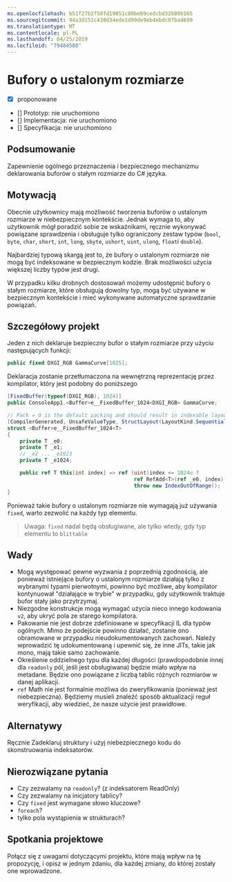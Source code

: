 ```yaml
---
ms.openlocfilehash: b51f27b2f58fd19851c80beb9cedcbd32b80b165
ms.sourcegitcommit: 94a3d151c438d34ede1d99de9eb4ebdc07ba4699
ms.translationtype: MT
ms.contentlocale: pl-PL
ms.lasthandoff: 04/25/2019
ms.locfileid: "79484588"
---
```

# <a name="fixed-sized-buffers"></a>Bufory o ustalonym rozmiarze

* [x] proponowane
* [] Prototyp: nie uruchomiono
* [] Implementacja: nie uruchomiono
* [] Specyfikacja: nie uruchomiono

## <a name="summary"></a>Podsumowanie
[summary]: #summary

Zapewnienie ogólnego przeznaczenia i bezpiecznego mechanizmu deklarowania buforów o stałym rozmiarze do C# języka.

## <a name="motivation"></a>Motywacją
[motivation]: #motivation

Obecnie użytkownicy mają możliwość tworzenia buforów o ustalonym rozmiarze w niebezpiecznym kontekście. Jednak wymaga to, aby użytkownik mógł poradzić sobie ze wskaźnikami, ręcznie wykonywać powiązane sprawdzenia i obsługuje tylko ograniczony zestaw typów (`bool`, `byte`, `char`, `short`, `int`, `long`, `sbyte`, `ushort`, `uint`, `ulong`, `float`i `double`).

Najbardziej typową skargą jest to, że bufory o ustalonym rozmiarze nie mogą być indeksowane w bezpiecznym kodzie. Brak możliwości użycia większej liczby typów jest drugi.

W przypadku kilku drobnych dostosowań możemy udostępnić bufory o stałym rozmiarze, które obsługują dowolny typ, mogą być używane w bezpiecznym kontekście i mieć wykonywane automatyczne sprawdzanie powiązań.

## <a name="detailed-design"></a>Szczegółowy projekt
[design]: #detailed-design

Jeden z nich deklaruje bezpieczny bufor o stałym rozmiarze przy użyciu następujących funkcji:

```csharp
public fixed DXGI_RGB GammaCurve[1025];
```

Deklaracja zostanie przetłumaczona na wewnętrzną reprezentację przez kompilator, który jest podobny do poniższego

```csharp
[FixedBuffer(typeof(DXGI_RGB), 1024)]
public ConsoleApp1.<Buffer>e__FixedBuffer_1024<DXGI_RGB> GammaCurve;

// Pack = 0 is the default packing and should result in indexable layout.
[CompilerGenerated, UnsafeValueType, StructLayout(LayoutKind.Sequential, Pack = 0)]
struct <Buffer>e__FixedBuffer_1024<T>
{
    private T _e0;
    private T _e1;
    // _e2 ... _e1023
    private T _e1024;

    public ref T this[int index] => ref (uint)index <= 1024u ?
                                         ref RefAdd<T>(ref _e0, index):
                                         throw new IndexOutOfRange();
}
```

Ponieważ takie bufory o ustalonym rozmiarze nie wymagają już używania `fixed`, warto zezwolić na każdy typ elementu.  

> Uwaga: `fixed` nadal będą obsługiwane, ale tylko wtedy, gdy typ elementu to `blittable`

## <a name="drawbacks"></a>Wady
[drawbacks]: #drawbacks

* Mogą występować pewne wyzwania z poprzednią zgodnością, ale ponieważ istniejące bufory o ustalonym rozmiarze działają tylko z wybranymi typami pierwotnymi, powinno być możliwe, aby kompilator kontynuował "działające w trybie" w przypadku, gdy użytkownik traktuje bufor stały jako przytrzymaj.
* Niezgodne konstrukcje mogą wymagać użycia nieco innego kodowania `v2`, aby ukryć pola ze starego kompilatora.
* Pakowanie nie jest dobrze zdefiniowane w specyfikacji IL dla typów ogólnych. Mimo że podejście powinno działać, zostanie ono obramowane w przypadku nieudokumentowanych zachowań. Należy wprowadzić tę udokumentowaną i upewnić się, że inne JITs, takie jak mono, mają takie samo zachowanie.
* Określenie oddzielnego typu dla każdej długości (prawdopodobnie innej dla `readonly` pól, jeśli jest obsługiwana) będzie miało wpływ na metadane. Będzie ono powiązane z liczbą tablic różnych rozmiarów w danej aplikacji.
* `ref` Math nie jest formalnie możliwa do zweryfikowania (ponieważ jest niebezpieczna). Będziemy musieli znaleźć sposób aktualizacji reguł weryfikacji, aby wiedzieć, że nasze użycie jest prawidłowe.

## <a name="alternatives"></a>Alternatywy
[alternatives]: #alternatives

Ręcznie Zadeklaruj struktury i użyj niebezpiecznego kodu do skonstruowania indeksatorów.

## <a name="unresolved-questions"></a>Nierozwiązane pytania
[unresolved]: #unresolved-questions

- Czy zezwalamy na `readonly`?  (z indeksatorem ReadOnly)
- Czy zezwalamy na inicjatory tablicy?
- Czy `fixed` jest wymagane słowo kluczowe?
- `foreach`?
- tylko pola wystąpienia w strukturach?

## <a name="design-meetings"></a>Spotkania projektowe

Połącz się z uwagami dotyczącymi projektu, które mają wpływ na tę propozycję, i opisz w jednym zdaniu, dla każdej zmiany, do której zostały one wprowadzone.